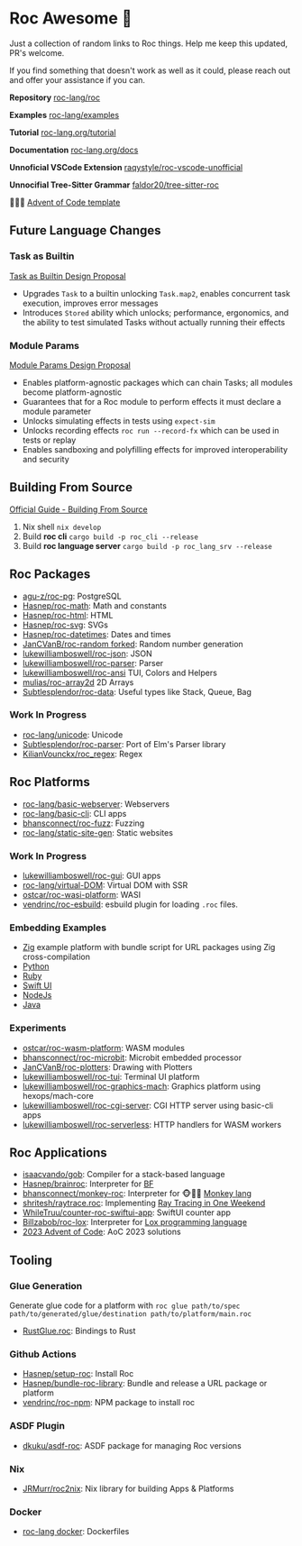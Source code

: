 
# Roc Awesome 🤘

Just a collection of random links to Roc things. Help me keep this updated, PR's welcome.

If you find something that doesn't work as well as it could, please reach out and offer your assistance if you can.

**Repository** [roc-lang/roc](https://github.com/roc-lang/roc)

**Examples** [roc-lang/examples](https://github.com/roc-lang/examples)

**Tutorial** [roc-lang.org/tutorial](https://www.roc-lang.org/tutorial)

**Documentation** [roc-lang.org/docs](https://www.roc-lang.org/docs)

**Unnoficial VSCode Extension** [raqystyle/roc-vscode-unofficial](https://github.com/raqystyle/roc-vscode-unofficial)

**Unnocifial Tree-Sitter Grammar** [faldor20/tree-sitter-roc](https://github.com/faldor20/tree-sitter-roc)

🎄🎁🎄 [Advent of Code template](https://github.com/lukewilliamboswell/aoc-template)

## Future Language Changes 

### Task as Builtin

[Task as Builtin Design Proposal](https://docs.google.com/document/d/1-h9bNNCLuYV2wSvjQA58SsGHOJivH9NHGr4wU_VF5I0/edit?usp=sharing)

- Upgrades `Task` to a builtin unlocking `Task.map2`, enables concurrent task execution, improves error messages
- Introduces `Stored` ability which unlocks; performance, ergonomics, and the ability to test simulated Tasks without actually running their effects

### Module Params

[Module Params Design Proposal](https://docs.google.com/document/d/110MwQi7Dpo1Y69ECFXyyvDWzF4OYv1BLojIm08qDTvg/edit?usp=sharing)

- Enables platform-agnostic packages which can chain Tasks; all modules become platform-agnostic
- Guarantees that for a Roc module to perform effects it must declare a module parameter
- Unlocks simulating effects in tests using `expect-sim`
- Unlocks recording effects `roc run --record-fx` which can be used in tests or replay
- Enables sandboxing and polyfilling effects for improved interoperability and security

## Building From Source

[Official Guide - Building From Source](https://github.com/roc-lang/roc/blob/main/BUILDING_FROM_SOURCE.md)

1. Nix shell `nix develop`
2. Build **roc cli** `cargo build -p roc_cli --release`
3. Build **roc language server** `cargo build -p roc_lang_srv --release`

## Roc Packages
- [agu-z/roc-pg](https://github.com/agu-z/roc-pg): PostgreSQL 
- [Hasnep/roc-math](https://github.com/Hasnep/roc-math): Math and constants
- [Hasnep/roc-html](https://github.com/Hasnep/roc-html): HTML
- [Hasnep/roc-svg](https://github.com/Hasnep/roc-svg): SVGs
- [Hasnep/roc-datetimes](https://github.com/hasnep/roc-datetimes): Dates and times 
- [JanCVanB/roc-random forked](https://github.com/lukewilliamboswell/roc-random): Random number generation
- [lukewilliamboswell/roc-json](https://github.com/lukewilliamboswell/roc-json): JSON  
- [lukewilliamboswell/roc-parser](https://github.com/lukewilliamboswell/roc-parser): Parser  
- [lukewilliamboswell/roc-ansi](https://github.com/lukewilliamboswell/roc-ansi) TUI, Colors and Helpers
- [mulias/roc-array2d](https://github.com/mulias/roc-array2d) 2D Arrays
- [Subtlesplendor/roc-data](https://github.com/Subtlesplendor/roc-data): Useful types like Stack, Queue, Bag

### Work In Progress
- [roc-lang/unicode](https://github.com/roc-lang/unicode): Unicode
- [Subtlesplendor/roc-parser](https://github.com/Subtlesplendor/roc-parser): Port of Elm's Parser library
- [KilianVounckx/roc_regex](https://github.com/KilianVounckx/roc_regex): Regex

## Roc Platforms
- [roc-lang/basic-webserver](https://github.com/roc-lang/basic-webserver): Webservers
- [roc-lang/basic-cli](https://github.com/roc-lang/basic-cli): CLI apps
- [bhansconnect/roc-fuzz](https://github.com/bhansconnect/roc-fuzz): Fuzzing
- [roc-lang/static-site-gen](https://github.com/roc-lang/roc/tree/main/examples/static-site-gen): Static websites

### Work In Progress
- [lukewilliamboswell/roc-gui](https://github.com/lukewilliamboswell/roc-gui): GUI apps
- [roc-lang/virtual-DOM](https://github.com/roc-lang/roc/tree/main/examples/virtual-dom-wip): Virtual DOM with SSR
- [ostcar/roc-wasi-platform](https://github.com/ostcar/roc-wasi-platform): WASI
- [vendrinc/roc-esbuild](https://github.com/vendrinc/roc-esbuild): esbuild plugin for loading `.roc` files.

### Embedding Examples
- [Zig](https://github.com/lukewilliamboswell/roc-zig-platform) example platform with bundle script for URL packages using Zig cross-compilation
- [Python](https://github.com/roc-lang/roc/tree/main/examples/python-interop)
- [Ruby](https://github.com/roc-lang/roc/tree/main/examples/ruby-interop)
- [Swift UI](https://github.com/roc-lang/roc/tree/main/examples/swiftui)
- [NodeJs](https://github.com/roc-lang/roc/tree/main/examples/nodejs-interop)
- [Java](https://github.com/roc-lang/roc/tree/main/examples/jvm-interop)

### Experiments
- [ostcar/roc-wasm-platform](https://github.com/ostcar/roc-wasm-platform): WASM modules
- [bhansconnect/roc-microbit](https://github.com/bhansconnect/roc-microbit): Microbit embedded processor
- [JanCVanB/roc-plotters](https://github.com/JanCVanB/roc-plotters): Drawing with Plotters
- [lukewilliamboswell/roc-tui](https://github.com/lukewilliamboswell/roc-tui): Terminal UI platform
- [lukewilliamboswell/roc-graphics-mach](https://github.com/lukewilliamboswell/roc-graphics-mach): Graphics platform using hexops/mach-core
- [lukewilliamboswell/roc-cgi-server](https://github.com/lukewilliamboswell/roc-cgi-server): CGI HTTP server using basic-cli apps 
- [lukewilliamboswell/roc-serverless](https://github.com/lukewilliamboswell/roc-serverless): HTTP handlers for WASM workers

## Roc Applications
- [isaacvando/gob](https://github.com/isaacvando/gob): Compiler for a stack-based language
- [Hasnep/brainroc](https://github.com/Hasnep/brainroc): Interpreter for [BF](https://en.wikipedia.org/wiki/Brainfuck)  
- [bhansconnect/monkey-roc](https://github.com/bhansconnect/monkey-roc): Interpreter for  🐵🤘🏼 [Monkey lang](https://monkeylang.org)
- [shritesh/raytrace.roc](https://github.com/shritesh/raytrace.roc): Implementing [Ray Tracing in One Weekend](https://raytracing.github.io)
- [WhileTruu/counter-roc-swiftui-app](https://github.com/WhileTruu/counter-roc-swiftui-app): SwiftUI counter app
- [Billzabob/roc-lox](https://github.com/Billzabob/roc-lox): Interpreter for [Lox programming language](https://craftinginterpreters.com/contents.html)
- [2023 Advent of Code](https://github.com/lukewilliamboswell/roc-awesome/tree/main/aoc-2022): AoC 2023 solutions

## Tooling

### Glue Generation

Generate glue code for a platform with `roc glue path/to/spec path/to/generated/glue/destination path/to/platform/main.roc`

- [RustGlue.roc](https://github.com/roc-lang/roc/blob/main/crates/glue/src/RustGlue.roc): Bindings to Rust

### Github Actions
- [Hasnep/setup-roc](https://github.com/Hasnep/setup-roc): Install Roc
- [Hasnep/bundle-roc-library](https://github.com/Hasnep/bundle-roc-library): Bundle and release a URL package or platform
- [vendrinc/roc-npm](https://github.com/vendrinc/roc-npm/): NPM package to install roc

### ASDF Plugin
- [dkuku/asdf-roc](https://github.com/dkuku/asdf-roc): ASDF package for managing Roc versions

### Nix
- [JRMurr/roc2nix](https://github.com/JRMurr/roc2nix): Nix library for building Apps & Platforms

### Docker
- [roc-lang docker](https://github.com/roc-lang/roc/tree/main/docker): Dockerfiles 
